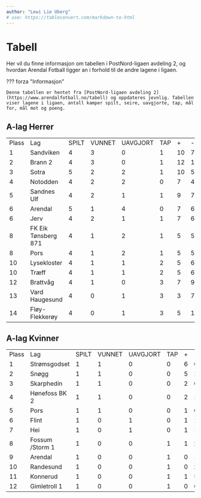 ```yaml
---
author: "Lewi Lie Uberg"
# use: https://tableconvert.com/markdown-to-html
---
```


# Tabell

Her vil du finne informasjon om tabellen i PostNord-ligaen avdeling 2, og hvordan Arendal Fotball ligger an i forhold til de andre lagene i ligaen.

??? forza "Informasjon"

    Denne tabellen er hentet fra [PostNord-ligaen avdeling 2](https://www.arendalfotball.no/tabell) og oppdateres jevnlig. Tabellen viser lagene i ligaen, antall kamper spilt, seire, uavgjorte, tap, mål for, mål mot og poeng.

## A-lag Herrer

<!-- | Plass | Lag                 | SPILT | VUNNET | UAVGJORT | TAP |  +  |  -  | +/- | POENG |
| :---- | :------------------ | :---: | :----: | :------: | :-: | :-: | :-: | :-: | :---: |
| 1     | Sandviken               |   4   |   3    |    0     |  1  | 10  |  7  |  3  |   9   |
| 2     | Brann 2               |   4   |   3    |    0     |  1  | 12  | 10  |  2  |   9   |
| 3     | Sotra               |   5   |   2    |    2     |  1  | 10  |  5  |  5  |   8   |
| 4     | Notodden            |   4   |   2    |    2     |  0  |  7  |  4  |  3  |   8   |
| 5     | Sandnes Ulf         |   4   |   2    |    1     |  1  |  9  |  7  |  2  |   7   |
| 6     | Arendal             |   5   |   1    |    4     |  0  |  7  |  6  |  1  |   7   |
| 6     | Jerv                |   4   |   2    |    1     |  1  |  7  |  6  |  1  |   7   |
| 8     | FK Eik Tønsberg 871 |   4   |   1    |    2     |  1  |  5  |  5  |  0  |   5   |
| 8     | Pors                |   4   |   1    |    2     |  1  |  5  |  5  |  0  |   5   |
| 10    | Lysekloster         |   4   |   1    |    1     |  2  |  5  |  6  | -1  |   4   |
| 10    | Træff               |   4   |   1    |    1     |  2  |  5  |  6  | -1  |   4   |
| 12    | Brattvåg            |   4   |   1    |    0     |  3  |  7  |  9  | -2  |   3   |
| 13    | Vard Haugesund      |   4   |   0    |    1     |  3  |  3  |  7  | -4  |   1   |
| 14    | Fløy-Flekkerøy      |   4   |   0    |    1     |  3  |  5  | 14  | -9  |   1   | -->

<table>
    <tr class="row-highlight">
        <td>Plass</td>
        <td>Lag</td>
        <td>SPILT</td>
        <td>VUNNET</td>
        <td>UAVGJORT</td>
        <td>TAP</td>
        <td>+</td>
        <td>-</td>
        <td>+/-</td>
        <td>POENG</td>
    </tr>
    <tr>
        <td>1</td>
        <td>Sandviken</td>
        <td>4</td>
        <td>3</td>
        <td>0</td>
        <td>1</td>
        <td>10</td>
        <td>7</td>
        <td>3</td>
        <td>9</td>
    </tr>
    <tr>
        <td>2</td>
        <td>Brann 2</td>
        <td>4</td>
        <td>3</td>
        <td>0</td>
        <td>1</td>
        <td>12</td>
        <td>10</td>
        <td>2</td>
        <td>9</td>
    </tr>
    <tr>
        <td>3</td>
        <td>Sotra</td>
        <td>5</td>
        <td>2</td>
        <td>2</td>
        <td>1</td>
        <td>10</td>
        <td>5</td>
        <td>5</td>
        <td>8</td>
    </tr>
    <tr>
        <td>4</td>
        <td>Notodden</td>
        <td>4</td>
        <td>2</td>
        <td>2</td>
        <td>0</td>
        <td>7</td>
        <td>4</td>
        <td>3</td>
        <td>8</td>
    </tr>
    <tr>
        <td>5</td>
        <td>Sandnes Ulf</td>
        <td>4</td>
        <td>2</td>
        <td>1</td>
        <td>1</td>
        <td>9</td>
        <td>7</td>
        <td>2</td>
        <td>7</td>
    </tr>
    <tr class="row-highlight">
        <td>6</td>
        <td>Arendal</td>
        <td>5</td>
        <td>1</td>
        <td>4</td>
        <td>0</td>
        <td>7</td>
        <td>6</td>
        <td>1</td>
        <td>7</td>
    </tr>
    <tr>
        <td>6</td>
        <td>Jerv</td>
        <td>4</td>
        <td>2</td>
        <td>1</td>
        <td>1</td>
        <td>7</td>
        <td>6</td>
        <td>1</td>
        <td>7</td>
    </tr>
    <tr>
        <td>8</td>
        <td>FK Eik Tønsberg 871</td>
        <td>4</td>
        <td>1</td>
        <td>2</td>
        <td>1</td>
        <td>5</td>
        <td>5</td>
        <td>0</td>
        <td>5</td>
    </tr>
    <tr>
        <td>8</td>
        <td>Pors</td>
        <td>4</td>
        <td>1</td>
        <td>2</td>
        <td>1</td>
        <td>5</td>
        <td>5</td>
        <td>0</td>
        <td>5</td>
    </tr>
    <tr>
        <td>10</td>
        <td>Lysekloster</td>
        <td>4</td>
        <td>1</td>
        <td>1</td>
        <td>2</td>
        <td>5</td>
        <td>6</td>
        <td>-1</td>
        <td>4</td>
    </tr>
    <tr>
        <td>10</td>
        <td>Træff</td>
        <td>4</td>
        <td>1</td>
        <td>1</td>
        <td>2</td>
        <td>5</td>
        <td>6</td>
        <td>-1</td>
        <td>4</td>
    </tr>
    <tr>
        <td>12</td>
        <td>Brattvåg</td>
        <td>4</td>
        <td>1</td>
        <td>0</td>
        <td>3</td>
        <td>7</td>
        <td>9</td>
        <td>-2</td>
        <td>3</td>
    </tr>
    <tr>
        <td>13</td>
        <td>Vard Haugesund</td>
        <td>4</td>
        <td>0</td>
        <td>1</td>
        <td>3</td>
        <td>3</td>
        <td>7</td>
        <td>-4</td>
        <td>1</td>
    </tr>
    <tr>
        <td>14</td>
        <td>Fløy-Flekkerøy</td>
        <td>4</td>
        <td>0</td>
        <td>1</td>
        <td>3</td>
        <td>5</td>
        <td>14</td>
        <td>-9</td>
        <td>1</td>
    </tr>
</table>

## A-lag Kvinner

<!-- | Plass | Lag             | SPILT | VUNNET | UAVGJORT | TAP |  +  |  -  | +/- | POENG |
| :---- | :-------------- | :---: | :----: | :------: | :-: | :-: | :-: | :-: | :---: |
| 1     | Strømsgodset    |   1   |   1    |    0     |  0  |  6  |  0  |  6  |   3   |
| 2     | Snøgg           |   1   |   1    |    0     |  0  |  5  |  1  |  4  |   3   |
| 3     | Skarphedin      |   1   |   1    |    0     |  0  |  2  |  0  |  2  |   3   |
| 4     | Hønefoss BK 2   |   1   |   1    |    0     |  0  |  2  |  1  |  1  |   3   |
| 5     | Pors            |   1   |   1    |    0     |  0  |  1  |  0  |  1  |   3   |
| 6     | Flint           |   1   |   0    |    1     |  0  |  1  |  1  |  0  |   1   |
| 7     | Hei             |   1   |   0    |    1     |  0  |  1  |  1  |  0  |   1   |
| 8     | Fossum /Storm 1 |   1   |   0    |    0     |  1  |  1  |  2  | -1  |   0   |
| 9     | Arendal         |   1   |   0    |    0     |  1  |  0  |  1  | -1  |   0   |
| 10    | Randesund       |   1   |   0    |    0     |  1  |  0  |  2  | -2  |   0   |
| 11    | Konnerud        |   1   |   0    |    0     |  1  |  1  |  5  | -4  |   0   |
| 12    | Gimletroll 1    |   1   |   0    |    0     |  1  |  0  |  6  | -6  |   0   | -->

<table>
    <tr class="row-highlight">
        <td>Plass</td>
        <td>Lag</td>
        <td>SPILT</td>
        <td>VUNNET</td>
        <td>UAVGJORT</td>
        <td>TAP</td>
        <td>+</td>
        <td>-</td>
        <td>+/-</td>
        <td>POENG</td>
    </tr>
    <tr>
        <td>1</td>
        <td>Strømsgodset</td>
        <td>1</td>
        <td>1</td>
        <td>0</td>
        <td>0</td>
        <td>6</td>
        <td>0</td>
        <td>6</td>
        <td>3</td>
    </tr>
    <tr>
        <td>2</td>
        <td>Snøgg</td>
        <td>1</td>
        <td>1</td>
        <td>0</td>
        <td>0</td>
        <td>5</td>
        <td>1</td>
        <td>4</td>
        <td>3</td>
    </tr>
    <tr>
        <td>3</td>
        <td>Skarphedin</td>
        <td>1</td>
        <td>1</td>
        <td>0</td>
        <td>0</td>
        <td>2</td>
        <td>0</td>
        <td>2</td>
        <td>3</td>
    </tr>
    <tr>
        <td>4</td>
        <td>Hønefoss BK 2</td>
        <td>1</td>
        <td>1</td>
        <td>0</td>
        <td>0</td>
        <td>2</td>
        <td>1</td>
        <td>1</td>
        <td>3</td>
    </tr>
    <tr>
        <td>5</td>
        <td>Pors</td>
        <td>1</td>
        <td>1</td>
        <td>0</td>
        <td>0</td>
        <td>1</td>
        <td>0</td>
        <td>1</td>
        <td>3</td>
    </tr>
    <tr>
        <td>6</td>
        <td>Flint</td>
        <td>1</td>
        <td>0</td>
        <td>1</td>
        <td>0</td>
        <td>1</td>
        <td>1</td>
        <td>0</td>
        <td>1</td>
    </tr>
    <tr>
        <td>7</td>
        <td>Hei</td>
        <td>1</td>
        <td>0</td>
        <td>1</td>
        <td>0</td>
        <td>1</td>
        <td>1</td>
        <td>0</td>
        <td>1</td>
    </tr>
    <tr>
        <td>8</td>
        <td>Fossum /Storm 1</td>
        <td>1</td>
        <td>0</td>
        <td>0</td>
        <td>1</td>
        <td>1</td>
        <td>2</td>
        <td>-1</td>
        <td>0</td>
    </tr>
    <tr class="row-highlight">
        <td>9</td>
        <td>Arendal</td>
        <td>1</td>
        <td>0</td>
        <td>0</td>
        <td>1</td>
        <td>0</td>
        <td>1</td>
        <td>-1</td>
        <td>0</td>
    </tr>
    <tr>
        <td>10</td>
        <td>Randesund</td>
        <td>1</td>
        <td>0</td>
        <td>0</td>
        <td>1</td>
        <td>0</td>
        <td>2</td>
        <td>-2</td>
        <td>0</td>
    </tr>
    <tr>
        <td>11</td>
        <td>Konnerud</td>
        <td>1</td>
        <td>0</td>
        <td>0</td>
        <td>1</td>
        <td>1</td>
        <td>5</td>
        <td>-4</td>
        <td>0</td>
    </tr>
    <tr>
        <td>12</td>
        <td>Gimletroll 1</td>
        <td>1</td>
        <td>0</td>
        <td>0</td>
        <td>1</td>
        <td>0</td>
        <td>6</td>
        <td>-6</td>
        <td>0</td>
    </tr>
</table>

